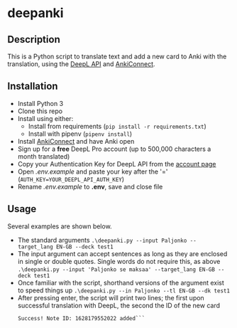 # deepanki

## Description
This is a Python script to translate text and add a new card to Anki with the translation, using the [DeepL API](https://www.deepl.com/docs-api) and [AnkiConnect](https://github.com/FooSoft/anki-connect).

## Installation
* Install Python 3
* Clone this repo
* Install using either:
    * Install from requirements (```pip install -r requirements.txt```)
    * Install with pipenv (```pipenv install```)
* Install [AnkiConnect](https://github.com/FooSoft/anki-connect) and have Anki open
* Sign up for a **free** DeepL Pro account (up to 500,000 characters a month translated)
* Copy your Authentication Key for DeepL API from the [account page](https://www.deepl.com/pro-account)
* Open *.env.example* and paste your key after the '=' (```AUTH_KEY=YOUR_DEEPL_API_AUTH_KEY```)
* Rename *.env.example* to **.env**, save and close file

## Usage
Several examples are shown below.

* The standard arguments
    ```.\deepanki.py --input Paljonko --target_lang EN-GB --deck test1```
* The input argument can accept sentences as long as they are enclosed in single or double quotes. Single words do not require this, as above
    ```.\deepanki.py --input 'Paljonko se maksaa' --target_lang EN-GB --deck test1```
* Once familiar with the script, shorthand versions of the argument exist to speed things up
    ```.\deepanki.py --in Paljonko --tl EN-GB --dk test1```
* After pressing enter, the script will print two lines; the first upon successful translation with DeepL, the second the ID of the new card
    ```Success! Translation: How much does it cost
    Success! Note ID: 1628179552022 added```